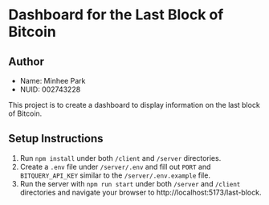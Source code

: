 # Dashboard for the Last Block of Bitcoin

## Author
- Name: Minhee Park
- NUID: 002743228

This project is to create a dashboard to display information on the last block of Bitcoin.

## Setup Instructions

1. Run `npm install` under both `/client` and `/server` directories.
2. Create a `.env` file under `/server/.env` and fill out `PORT` and `BITQUERY_API_KEY` similar to the `/server/.env.example` file.
3. Run the server with `npm run start` under both `/server` and `/client` directories and navigate your browser to http://localhost:5173/last-block.
